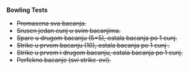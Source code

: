 **Bowling Tests**

 - ~~Promasena sva bacanja.~~
 - ~~Srusen jedan cunj u svim bacanjima.~~
 - ~~Spare u drugom bacanju (5+5), ostala bacanja po 1 cunj.~~
 - ~~Strike u prvom bacanju (10), ostala bacanja po 1 cunj .~~
 - ~~Strike u prvom i drugom bacanju, ostala bacanja po 1 cunj.~~
 - ~~Perfekno bacanje (svi strike-ovi).~~


